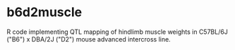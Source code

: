 b6d2muscle
==========

R code implementing QTL mapping of hindlimb muscle weights in C57BL/6J ("B6") x DBA/2J ("D2") mouse advanced intercross line. 
